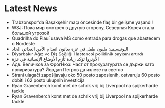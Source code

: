# Latest News
-  Trabzonspor’da Başakşehir maçı öncesinde flaş bir gelişme yaşandı!
-  WSJ: Пока мир смотрел в другую сторону, Северная Корея стала большой угрозой
-  Quadrilha do Piauí usava MS como entrada para drogas que abastecem o Nordeste
-  اليونيسيف: مليون طفل في غزة يعانون انعدام الأمن الغذائي الحاد
-  Diyarbakır Ağız ve Diş Sağlığı Hastanesi poliklinik sayısını artırdı
-  الأونروا تؤكد زيادة تأزم الأوضاع الإنسانية في غزة
-  Адв. Величков за ФрогНюз: Част от прокуратурата се държи като прикриватура? Йордан Петров да излезе на светло
-  Strani ulagači zapošljavaju oko 50 posto zaposlenih, ostvaruju 60 posto dobiti i 62 posto ukupnih investicija
-  Ryan Gravenberch komt met de schrik vrij bij Liverpool na spijkerharde tackle
-  Ryan Gravenberch komt met de schrik vrij bij Liverpool na spijkerharde tackle
